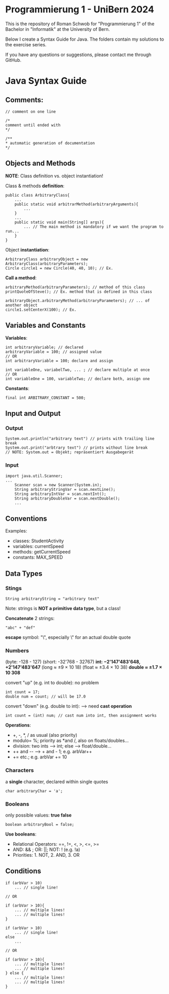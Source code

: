 # Programmierung 1 - UniBern 2024

This is the repository of Roman Schwob for "Programmierung 1" of the Bachelor in "Informatik" at the University of Bern.

Below I create a Syntax Guide for Java. The folders contain my solutions to the exercise series.

If you have any questions or suggestions, please contact me through GitHub.




# Java Syntax Guide

## Comments:
```
// comment on one line
```
```
/*
comment until ended with
*/
```
```
/**
* automatic generation of documentation
*/
```

## Objects and Methods

**NOTE**: Class definition vs. object instantiation!

Class & methods **definition**:
```
public class ArbitraryClass{
    ...
    public static void arbitrarMethod(arbitraryArguments){
        ...
    }
    ...
    public static void main(String[] args){
        ... // The main method is mandatory if we want the program to run...
    }
}
```

Object **instantiation**:
```
ArbitraryClass arbitraryObject = new ArbitraryClass(arbitraryParameters);
Circle circle1 = new Circle(40, 40, 10); // Ex.
```

**Call a method**:
```
arbitraryMethod(arbitraryParameters); // method of this class
printQuoteOfSteve(); // Ex. method that is defined in this class

arbitraryObject.arbitraryMethod(arbitraryParameters); // ... of another object
circle1.setCenterX(100); // Ex.
```

## Variables and Constants

**Variables**:
```
int arbitraryVariable; // declared
arbitraryVariable = 100; // assigned value
// OR
int arbitraryVariable = 100; declare and assign
```
```
int variableOne, variabelTwo, ... ; // declare multiple at once
// OR
int variableOne = 100, variableTwo; // declare both, assign one
```

**Constants**:
```
final int ARBITRARY_CONSTANT = 500;
```

## Input and Output

### Output
```
System.out.println("arbitrary text") // prints with trailing line break
System.out.print("arbtrary text") // prints without line break
// NOTE: System.out = Objekt; repräsentiert Ausgabegerät
```

### Input
```
import java.util.Scanner;
...
    Scanner scan = new Scanner(System.in);
    String arbitraryStringVar = scan.nextLine();
    String arbitraryIntVar = scan.nextInt();
    String arbitraryDoubleVar = scan.nextDouble();
    ...
```


## Conventions

Examples:
- classes: StudentActivity
- variables: currentSpeed
- methods: getCurrentSpeed
- constants: MAX_SPEED

## Data Types

### Stings
```
String arbitraryString = "arbitrary text"
```
Note: strings is **NOT a primitive data type**, but a class!

**Concatenate** 2 strings:
```
"abc" + "def"
```

**escape** symbol: "\\", especially \\" for an actual double quote

### Numbers

(byte: -128 - 127)
(short: -32'768 - 32767)
**int: −2'147'483'648, +2'147'483'647**
(long ≈ ±9 × 10 18)
(float ≈ ±3.4 × 10 38)
**double ≈ ±1.7 × 10 308**

convert "up" (e.g. int to double): no problem
```
int count = 17;
double num = count; // will be 17.0
```

convert "down" (e.g. double to int): --> need **cast operation**
```
int count = (int) num; // cast num into int, then assignment works
```

**Operations**:
- +, -, *, / as usual (also priority)
- modulo= %; priority as *and /, also on floats/doubles...
- division: two ints --> int; else --> float/double...
- ++ and -- --> + and - 1; e.g. arbVar++
- += etc.; e.g. arbVar += 10

### Characters

a **single** character, declared within single quotes
```
char arbitraryChar = 'a';
```


### Booleans

only possible values: **true false**
```
boolean arbitraryBool = false;
```

**Use booleans**:
- Relational Operators: ==, !=, <, >, <=, >=
- AND: && ; OR: ||; NOT: ! (e.g. !a)
- Priorities: 1. NOT, 2. AND, 3. OR

## Conditions

```
if (arbVar > 10)
    ... // single line!

// OR

if (arbVar > 10){
    ... // multiple lines!
    ... // multiple lines!
}

```
```
if (arbVar > 10)
    ... // single line!
else
    ...

// OR

if (arbVar > 10){
    ... // multiple lines!
    ... // multiple lines!
} else {
    ... // multiple lines!
    ... // multiple lines!
}

```
